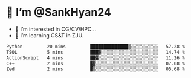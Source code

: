 # 👋 I’m @SankHyan24

- 👀 I’m interested in CG/CV/HPC...
- 🌱 I’m learning CS&T in ZJU.

<!---
SankHyan24/SankHyan24 is a ✨ special ✨ repository because its `README.md` (this file) appears on your GitHub profile.
You can click the Preview link to take a look at your changes.
--->
<!--START_SECTION:waka-->

```txt
Python         20 mins         ██████████████▒░░░░░░░░░░   57.28 %
TSQL           5 mins          ███▓░░░░░░░░░░░░░░░░░░░░░   14.74 %
ActionScript   4 mins          ██▓░░░░░░░░░░░░░░░░░░░░░░   11.26 %
C++            2 mins          █▓░░░░░░░░░░░░░░░░░░░░░░░   07.08 %
Zed            2 mins          █▒░░░░░░░░░░░░░░░░░░░░░░░   05.68 %
```

<!--END_SECTION:waka-->
